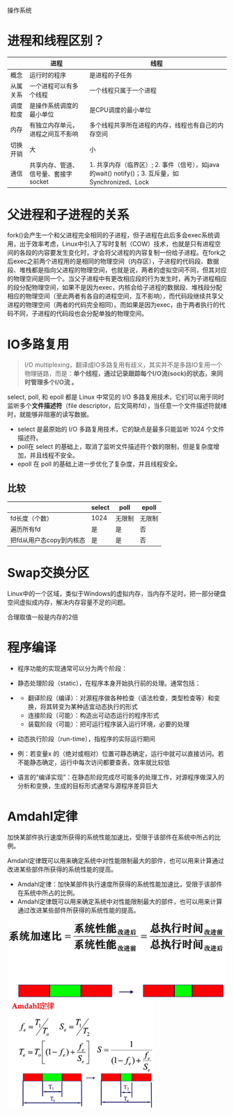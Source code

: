 操作系统

# 进程和线程区别？

|          | 进程                                 | 线程                                                         |
| -------- | ------------------------------------ | ------------------------------------------------------------ |
| 概念     | 运行时的程序                         | 是进程的子任务                                               |
| 从属关系 | 一个进程可以有多个线程               | 一个线程只属于一个进程                                       |
| 调度粒度 | 是操作系统调度的最小单位             | 是CPU调度的最小单位                                          |
| 内存     | 有独立内存单元，进程之间互不影响     | 多个线程共享所在进程的内存，线程也有自己的内存空间           |
| 切换开销 | 大                                   | 小                                                           |
| 通信     | 共享内存、管道、信号量、套接字socket | 1. 共享内存（临界区）; 2. 事件（信号），如java的wait() notify()；3. 互斥量，如Synchronized、Lock |



# 父进程和子进程的关系

fork()会产生一个和父进程完全相同的子进程，但子进程在此后多会exec系统调用，出于效率考虑，Linux中引入了写时复制（COW）技术，也就是只有进程空间的各段的内容要发生变化时，才会将父进程的内容复制一份给子进程。在fork之后exec之前两个进程用的是相同的物理空间（内存区），子进程的代码段、数据段、堆栈都是指向父进程的物理空间，也就是说，两者的虚拟空间不同，但其对应的物理空间是同一个。当父子进程中有更改相应段的行为发生时，再为子进程相应的段分配物理空间，如果不是因为exec，内核会给子进程的数据段、堆栈段分配相应的物理空间（至此两者有各自的进程空间，互不影响），而代码段继续共享父进程的物理空间（两者的代码完全相同）。而如果是因为exec，由于两者执行的代码不同，子进程的代码段也会分配单独的物理空间。



# IO多路复用

> I/O multiplexing，翻译成IO多路复用有歧义，其实并不是多路IO复用一个物理链路，而是：**单个线程，通过记录跟踪每个I/O流(sock)的状态，来同时管理多个I/O流 。**

select, poll, 和 epoll 都是 Linux 中常见的 I/O 多路复用技术，它们可以用于同时监听多个**文件描述符**（file descriptor，后文简称fd），当任意一个文件描述符就绪时，就能够非阻塞的读写数据。

- select 是最原始的 I/O 多路复用技术，它的缺点是最多只能监听 1024 个文件描述符。
- poll在 select 的基础上，取消了监听文件描述符个数的限制，但是复杂度增加，并且线程不安全。
- epoll 在 poll 的基础上进一步优化了复杂度，并且线程安全。





## 比较

|                          | select | poll   | epoll  |
| ------------------------ | ------ | ------ | ------ |
| fd长度（个数）           | 1024   | 无限制 | 无限制 |
| 遍历所有fd               | 是     | 是     | 否     |
| 把fd从用户态copy到内核态 | 是     | 是     | 否     |



# Swap交换分区

Linux中的一个区域，类似于Windows的虚拟内存，当内存不足时，把一部分硬盘空间虚拟成内存，解决内存容量不足的问题。

合理取值一般是内存的2倍



# 程序编译

- 程序功能的实现通常可以分为两个阶段：

- 静态处理阶段（static），在程序本身开始执行前的处理。通常包括：

- - 翻译阶段（编译）：对源程序做各种检查（语法检查，类型检查等）和变换，将其转变为某种适宜动态执行的形式
  - 连接阶段（可能）：构造出可动态运行的程序形式
  - 装载阶段（可能）：把可运行程序装入运行环境，必要的处理

- 动态执行阶段（run-time），指程序的实际运行期间

- 例：若变量x 的（绝对或相对）位置可静态确定，运行中就可以直接访问。若不能静态确定，运行中每次访问都要查表，效率就比较低

- 语言的“编译实现”：在静态阶段完成尽可能多的处理工作，对源程序做深入的分析和变换，生成的目标形式通常与源程序差异巨大

# Amdahl定律

加快某部件执行速度所获得的系统性能加速比，受限于该部件在系统中所占的比例。

Amdahl定律既可以用来确定系统中对性能限制最大的部件，也可以用来计算通过改进某些部件所获得的系统性能的提高。

- Amdahl定律：加快某部件执行速度所获得的系统性能加速比，受限于该部件在系统中所占的比例。
- Amdahl定律既可以用来确定系统中对性能限制最大的部件，也可以用来计算通过改进某些部件所获得的系统性能的提高。

<img src="images/操作系统/未命名图片.jpg" alt="未命名图片" style="zoom:50%;" />

<img src="images/操作系统/1png.jpg" alt="1png" style="zoom: 33%;" />